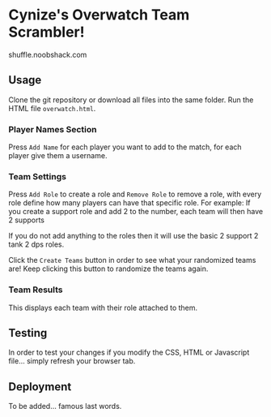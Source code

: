 # Cynize's Overwatch Team Scrambler!
shuffle.noobshack.com

## Usage
Clone the git repository or download all files into the same folder.
Run the HTML file `overwatch.html`.

### Player Names Section
Press `Add Name` for each player you want to add to the match, for each player give them a username.

### Team Settings
Press `Add Role` to create a role and `Remove Role` to remove a role, with every role define how many players can have that specific role.
For example: If you create a support role and add 2 to the number, each team will then have 2 supports

If you do not add anything to the roles then it will use the basic 2 support 2 tank 2 dps roles. 
  
Click the `Create Teams` button in order to see what your randomized teams are! Keep clicking this button to randomize the teams again.

### Team Results
This displays each team with their role attached to them.

## Testing
In order to test your changes if you modify the CSS, HTML or Javascript file... simply refresh your browser tab.

## Deployment
To be added... famous last words.

